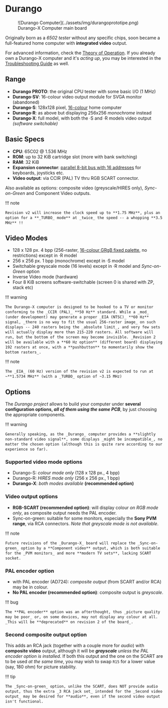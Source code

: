 # Durango

<figure markdown>
![Durango Computer](../assets/img/durangoprototipe.png)
<figcaption>Durango-X Computer main board</figcaption>
</figure>

Originally born as a _6502 tester_ without any specific chips, soon became a full-featured home computer with **integrated video** output.

For advanced information, check the [Theory of Operation](theory.md). If you already own a Durango-X computer and it's _acting up_, you may be interested in the [Troubleshooting Guide](../troubleshoot.md) as well.

## Range

* **Durango PROTO**: the original CPU tester with some basic I/O (1 MHz)
* **Durango·SV**: 16-colour video output module for SVGA monitor (abandoned)
* **Durango·S**: 128x128 pixel, [16-colour](palette.md) home computer
* **Durango·R**: as above but displaying 256x256 _monochrome_ instead
* **Durango·X**: full model, with both the ·S and ·R models video output _(software switchable)_

## Basic Specs

* **CPU**: 65C02 @ 1.536 MHz
* **ROM**: up to 32 KiB cartridge slot (more with bank switching)
* **RAM**: 32 KiB
* **Expansion connector**: [parallel 8-bit bus with 16 addresses](exp_bus.md) for keyboards, joysticks etc.
* **Video output**: via CCIR (PAL) TV thru RGB SCART connector.

Also available as options: composite video (greyscale/HIRES only), _Sync-on-Green_ and Component Video outputs.

!!! note

	Revision v2 will increase the clock speed up to **1.75 MHz**, plus an option for a **_TURBO_ mode** at _twice_ the speed -- a whopping **3.5 MHz** !!

## Video Modes

* 128 x 128 px. 4 bpp (256-raster, [16-colour GRgB fixed palette](palette.md), no restrictions) except in ·R model
* 256 x 256 px. 1 bpp (monochrome) except in ·S model
* Switchable greyscale mode (16 levels) except in ·R model and _Sync-on-Green_ option
* Inverse Video mode (hardware)
* Four 8 KiB screens software-switchable (screen 0 is shared with ZP, stack etc)

!!! warning

	The Durango-X computer is designed to be hooked to a TV or monitor conforming to the _CCIR (PAL)_ **50 Hz** standard. While a _mod_ (under development) may generate a proper _EIA (NTSC)_ **60 Hz** signal, _there is no way to fit the usual 256-raster image_ on such displays -- 240 rasters being the _absolute limit_, and very few sets will actually display more than 215-220 rasters. All software will run, but the bottom of the screen may become invisible. _Revision 2 will be available with a **60 Hz option** (different board) displaying 192 rasters at once, with a **pushbutton** to momentarily show the bottom rasters_.

!!! note

	The _EIA_ (60 Hz) version of the revision v2 is expected to run at ~**1.5734 MHz** (with a _TURBO_ option of ~3.15 MHz)

## Options

The _Durango project_ allows to build your computer under **several configuration options, _all of them using the same PCB_**, by just choosing the appropriate components.

!!! warning

	Generally speaking, as the _Durango_ computer provides a **slightly non-standard video signal**, some displays _might be incompatible_, no matter the chosen option (although this is quite rare according to our experience so far).

### Supported video mode options

* Durango-S: _colour mode only_ (128 x 128 px., 4 bpp)
* Durango-R: _HIRES mode only_ (256 x 256 px., 1 bpp)
* **Durango-X**: _both modes available_ **(recommended option)**

### Video output options

* **RGB-SCART (recommended option)**: will display colour _on RGB mode only_, as composite output needs the PAL encoder.
* Sync-on-green: suitable for some monitors, especially the **Sony PVM range**, via RCA connectors. _Note that greyscale mode is not available_.

!!! note

	Future revisions of the _Durango-X_ board will replace the _Sync-on-green_ option by a **Component video** output, which is both suitable for the _PVM monitors_ and more **modern TV sets**, lacking SCART socket.

### PAL encoder option

* with PAL encoder (AD724): _composite output_ (from SCART and/or RCA) may be in colour.
* **No PAL encoder (recommended option)**: composite output is _greyscale_.

!!! bug

	The **PAL encoder** option was an afterthought, thus _picture quality may be poor_ or, on some devices, may not display any colour at all. _This will be **deprecated** on revision 2 of the board_.
	
### Second composite output option

This adds an RCA jack (together with a couple more for _audio_) with **composite video** output, although it will be _**grayscale** unless the PAL encoder option is installed_. If both this output and the one on the SCART are to be used _at the same time_, you may wish to swap `R15` for a lower value (say, 180 ohm) for picture stability.

!!! tip

	The _Sync-on-green_ option, unlike the SCART, does NOT provide audio output, thus the extra _3 RCA jack set_ intended for the _Second video output_ may be desired for **audio**, even if the second video output isn't functional.
